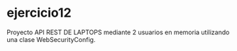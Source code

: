 # ejercicio12
Proyecto API REST DE LAPTOPS mediante 2 usuarios en memoria utilizando una clase WebSecurityConfig.
